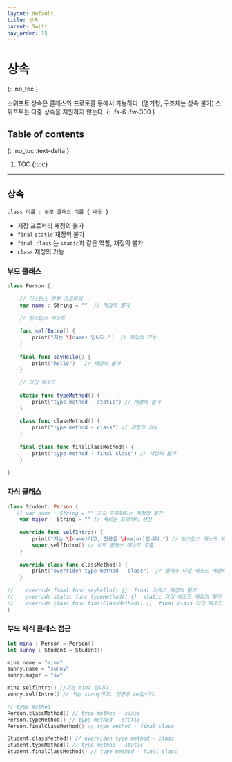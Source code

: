 ```yaml
---
layout: default
title: 상속
parent: Swift
nav_order: 15
---
```



# 상속
{: .no_toc }


스위프트 상속은 클래스와 프로토콜 등에서 가능하다. (열거형, 구조체는 상속 불가) 
스위프트는 다중 상속을 지원하지 않는다. 
{: .fs-6 .fw-300 }





## Table of contents
{: .no_toc .text-delta }

1. TOC
{:toc}

---


## 상속

 `class 이름 : 부모 클래스 이름 { 내용 }`

- 저장 프로퍼티 재정의 불가 
- `final` `static` 재정의 불가 
- `final class` 는 `static`과 같은 역할, 재정의 불가 
- `class` 재정의 가능 

### 부모 클래스 


```swift
class Person {
    
    // 인스턴스 저장 프로퍼티
    var name : String = ""  // 재정의 불가
    
    // 인스턴스 메소드
    
    func selfIntro() {
        print("저는 \(name) 입니다.")  // 재정의 가능
    }
    
    final func sayHello() {
        print("hello")   // 재정의 불가
    }
    
    // 타입 메소드
    
    static func typeMethod() {
        print("type method - static") // 재정의 불가
    }
    
    class func classMethod() {
        print("type method - class") // 재정의 가능
    }
    
    final class func finalClassMethod() {
        print("type method - final class") // 재정의 불가
    }
    
}
```

### 자식 클래스

```swift
class Student: Person {
   // var name : String = "" 저장 프로퍼티는 재정의 불가
    var major : String = "" // 새로운 프로퍼티 생성
    
    override func selfIntro() {
        print("저는 \(name)이고, 전공은 \(major)입니다.") // 인스턴스 메소드 재정의
        super.selfIntro() // 부모 클래스 메소드 호출
    }
    
    override class func classMethod() {
        print("overriden type method - class")  // 클래스 타입 메소드 재정의
    }
    
//    override final func sayhello() {}  final 키워드 재정의 불가
//    override static func typeMethod() {}  static 타입 메소드 재정의 불가
//    override class func finalClassMethod() {}  final class 타입 메소드 재정의 불가
}
```

### 부모 자식 클래스 접근 

```swift
let mina : Person = Person()
let sunny : Student = Student()

mina.name = "mina"
sunny.name = "sunny"
sunny.major = "sw"

mina.selfIntro() //저는 mina 입니다.
sunny.selfIntro() // 저는 sunny이고, 전공은 sw입니다.

// type method
Person.classMethod() // type method - class
Person.typeMethod() // type method - static
Person.finalClassMethod() // type method - final class

Student.classMethod() // overriden type method - class
Student.typeMethod() // type method - static
Student.finalClassMethod() // type method - final class
```